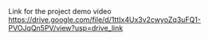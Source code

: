 Link for the project demo video
https://drive.google.com/file/d/1ttIx4Ux3v2cwyoZq3uFQ1-PVOJqQn5PV/view?usp=drive_link

